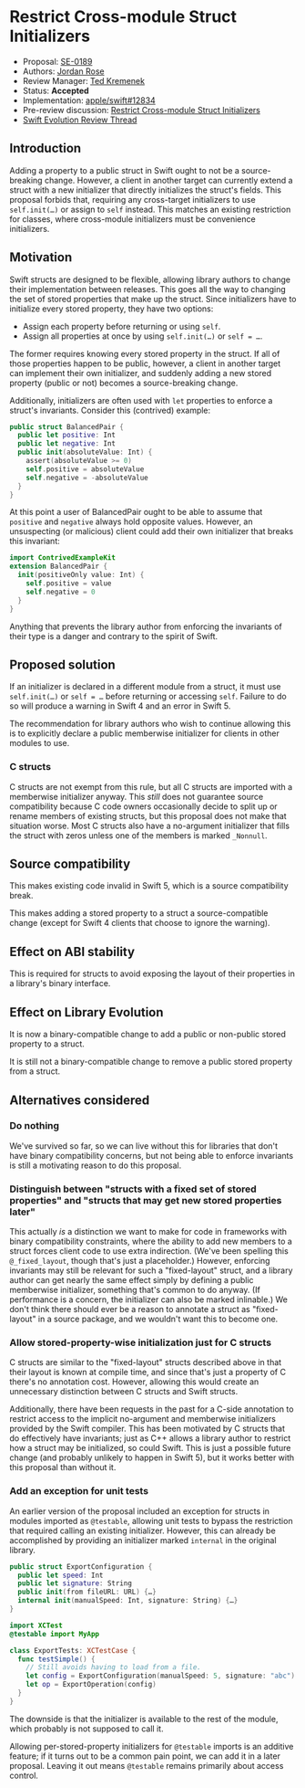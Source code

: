 # Restrict Cross-module Struct Initializers

* Proposal: [SE-0189](0189-restrict-cross-module-struct-initializers.md)
* Authors: [Jordan Rose](https://github.com/jrose-apple)
* Review Manager: [Ted Kremenek](https://github.com/tkremenek)
* Status: **Accepted**
* Implementation: [apple/swift#12834](https://github.com/apple/swift/pull/12834)
* Pre-review discussion: [Restrict Cross-module Struct Initializers](https://lists.swift.org/pipermail/swift-evolution/Week-of-Mon-20171002/040261.html)
* [Swift Evolution Review Thread](https://lists.swift.org/pipermail/swift-evolution/Week-of-Mon-20171120/041478.html)

<!--
*During the review process, add the following fields as needed:*

* Decision Notes: [Rationale](https://lists.swift.org/pipermail/swift-evolution/), [Additional Commentary](https://lists.swift.org/pipermail/swift-evolution/)
* Bugs: [SR-NNNN](https://bugs.swift.org/browse/SR-NNNN), [SR-MMMM](https://bugs.swift.org/browse/SR-MMMM)
* Previous Revision: [1](https://github.com/apple/swift-evolution/blob/...commit-ID.../proposals/NNNN-filename.md)
* Previous Proposal: [SE-XXXX](XXXX-filename.md)
-->

## Introduction

Adding a property to a public struct in Swift ought to not be a source-breaking change. However, a client in another target can currently extend a struct with a new initializer that directly initializes the struct's fields. This proposal forbids that, requiring any cross-target initializers to use `self.init(…)` or assign to `self` instead. This matches an existing restriction for classes, where cross-module initializers must be convenience initializers.


## Motivation

Swift structs are designed to be flexible, allowing library authors to change their implementation between releases. This goes all the way to changing the set of stored properties that make up the struct. Since initializers have to initialize every stored property, they have two options:

- Assign each property before returning or using `self`.
- Assign all properties at once by using `self.init(…)` or `self = …`.

The former requires knowing every stored property in the struct. If all of those properties happen to be public, however, a client in another target can implement their own initializer, and suddenly adding a new stored property (public or not) becomes a source-breaking change.

Additionally, initializers are often used with `let` properties to enforce a struct's invariants. Consider this (contrived) example:

```swift
public struct BalancedPair {
  public let positive: Int
  public let negative: Int
  public init(absoluteValue: Int) {
    assert(absoluteValue >= 0)
    self.positive = absoluteValue
    self.negative = -absoluteValue
  }
}
```

At this point a user of BalancedPair ought to be able to assume that `positive` and `negative` always hold opposite values. However, an unsuspecting (or malicious) client could add their own initializer that breaks this invariant:

```swift
import ContrivedExampleKit
extension BalancedPair {
  init(positiveOnly value: Int) {
    self.positive = value
    self.negative = 0
  }
}
```

Anything that prevents the library author from enforcing the invariants of their type is a danger and contrary to the spirit of Swift.


## Proposed solution

If an initializer is declared in a different module from a struct, it must use `self.init(…)` or `self = …` before returning or accessing `self`. Failure to do so will produce a warning in Swift 4 and an error in Swift 5.

The recommendation for library authors who wish to continue allowing this is to explicitly declare a public memberwise initializer for clients in other modules to use.


### C structs

C structs are not exempt from this rule, but all C structs are imported with a memberwise initializer anyway. This *still* does not guarantee source compatibility because C code owners occasionally decide to split up or rename members of existing structs, but this proposal does not make that situation worse. Most C structs also have a no-argument initializer that fills the struct with zeros unless one of the members is marked `_Nonnull`.


## Source compatibility

This makes existing code invalid in Swift 5, which is a source compatibility break.

This makes adding a stored property to a struct a source-compatible change (except for Swift 4 clients that choose to ignore the warning).


## Effect on ABI stability

This is required for structs to avoid exposing the layout of their properties in a library's binary interface.


## Effect on Library Evolution

It is now a binary-compatible change to add a public or non-public stored property to a struct.

It is still not a binary-compatible change to remove a public stored property from a struct.


## Alternatives considered

### Do nothing

We've survived so far, so we can live without this for libraries that don't have binary compatibility concerns, but not being able to enforce invariants is still a motivating reason to do this proposal.


### Distinguish between "structs with a fixed set of stored properties" and "structs that may get new stored properties later"

This actually *is* a distinction we want to make for code in frameworks with binary compatibility constraints, where the ability to add new members to a struct forces client code to use extra indirection. (We've been spelling this `@_fixed_layout`, though that's just a placeholder.) However, enforcing invariants may still be relevant for such a "fixed-layout" struct, and a library author can get nearly the same effect simply by defining a public memberwise initializer, something that's common to do anyway. (If performance is a concern, the initializer can also be marked inlinable.) We don't think there should ever be a reason to annotate a struct as "fixed-layout" in a source package, and we wouldn't want this to become one.


### Allow stored-property-wise initialization just for C structs

C structs are similar to the "fixed-layout" structs described above in that their layout is known at compile time, and since that's just a property of C there's no annotation cost. However, allowing this would create an unnecessary distinction between C structs and Swift structs.

Additionally, there have been requests in the past for a C-side annotation to restrict access to the implicit no-argument and memberwise initializers provided by the Swift compiler. This has been motivated by C structs that do effectively have invariants; just as C++ allows a library author to restrict how a struct may be initialized, so could Swift. This is just a possible future change (and probably unlikely to happen in Swift 5), but it works better with this proposal than without it.


### Add an exception for unit tests

An earlier version of the proposal included an exception for structs in modules imported as `@testable`, allowing unit tests to bypass the restriction that required calling an existing initializer. However, this can already be accomplished by providing an initializer marked `internal` in the original library.

```swift
public struct ExportConfiguration {
  public let speed: Int
  public let signature: String
  public init(from fileURL: URL) {…}
  internal init(manualSpeed: Int, signature: String) {…}
}
```

```swift
import XCTest
@testable import MyApp

class ExportTests: XCTestCase {
  func testSimple() {
    // Still avoids having to load from a file.
    let config = ExportConfiguration(manualSpeed: 5, signature: "abc")
    let op = ExportOperation(config)
  }
}
```

The downside is that the initializer is available to the rest of the module, which probably is not supposed to call it.

Allowing per-stored-property initializers for `@testable` imports is an additive feature; if it turns out to be a common pain point, we can add it in a later proposal. Leaving it out means `@testable` remains primarily about access control.
